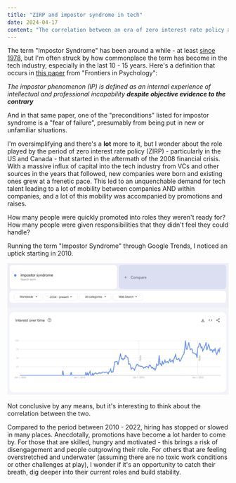 ```yaml
---
title: "ZIRP and impostor syndrome in tech"
date: 2024-04-17
content: "The correlation between an era of zero interest rate policy and the prevalence of impostor syndrome in tech."
---
```


The term "Impostor Syndrome" has been around a while - at least [since 1978](https://www.psychologytoday.com/us/blog/neuroscience-in-everyday-life/202308/the-history-of-imposter-syndrome), but I'm often struck by how commonplace the term has become in the tech industry,  especially in the last 10 - 15 years. Here's a definition that occurs in [this paper](https://www.ncbi.nlm.nih.gov/pmc/articles/PMC4740363/) from "Frontiers in Psychology":

_The impostor phenomenon (IP) is defined as an internal experience of intellectual and professional incapability **despite objective evidence to the contrary**_

And in that same paper, one of the "preconditions" listed for impostor syndrome is a "fear of failure", presumably from being put in new or unfamiliar situations. 

I'm oversimplifying and there's a **lot** more to it, but I wonder about the role played by the period of zero interest rate policy (ZIRP) - particularly in the US and Canada - that started in the aftermath of the 2008 financial crisis. With a massive influx of capital into the tech industry from VCs and other sources in the years that followed, new companies were born and existing ones grew at a frenetic pace. This led to an unquenchable demand for tech talent leading to a lot of mobility between companies AND within companies, and a lot of this mobility was accompanied by promotions and raises.

How many people were quickly promoted into roles they weren't ready for? How many people were given responsibilities that they didn't feel they could handle?

Running the term "Impostor Syndrome" through Google Trends, I noticed an uptick starting in 2010.

![A graph showing the count of searches for the term - impostor syndrome - over time, from 2004 to 2024](../images/impostor-syndrome-searches.png)

Not conclusive by any means, but it's interesting to think about the correlation between the two.

Compared to the period between 2010 - 2022, hiring has stopped or slowed in many places. Anecdotally, promotions have become a lot harder to come by. For those that are skilled, hungry and motivated - this brings a risk of disengagement and people outgrowing their role. For others that are feeling overstretched and underwater (assuming there are no toxic work conditions or other challenges at play), I wonder if it's an opportunity to catch their breath, dig deeper into their current roles and build stability.
